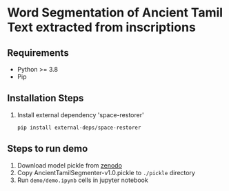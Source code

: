 # Word Segmentation of Ancient Tamil Text extracted from inscriptions


## Requirements

- Python >= 3.8
- Pip

## Installation Steps

1. Install external dependency 'space-restorer'

    `pip install external-deps/space-restorer`

## Steps to run demo

1. Download model pickle from [zenodo](https://zenodo.org/records/14059256?token=eyJhbGciOiJIUzUxMiJ9.eyJpZCI6ImQxNDk1NzQ0LTM3MmUtNDdlOS1iNDJhLTQyOTUzMTFiM2NiOSIsImRhdGEiOnt9LCJyYW5kb20iOiI5MWRlMzc3MmQ0MmY5MDI5ZWM5NTI4MGZkMGU2MmM2ZSJ9.9wdR7Kbd2clQbCzTjeYEnNWOV3m1Es6ROfuRkavFF_-dtnH_0VnRepvRMifjq4TVyHRWp57waT1g425nL1Sn3Qto) 
2. Copy AncientTamilSegmenter-v1.0.pickle to `./pickle` directory
2. Run `demo/demo.ipynb` cells in jupyter notebook